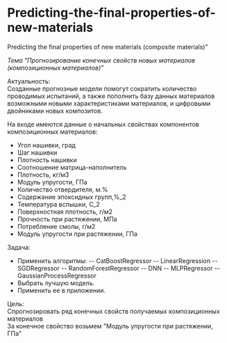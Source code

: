 # Predicting-the-final-properties-of-new-materials
Predicting the final properties of new materials (composite materials)"

*Тема "Прогнозирование конечных свойств новых материалов (композиционных материалов)"*

Актуальность:  
Созданные прогнозные модели помогут сократить количество проводимых испытаний, а также пополнить базу данных материалов возможными новыми характеристиками материалов, и цифровыми двойниками новых композитов.


На входе имеются данные о начальных свойствах компонентов композиционных материалов:
- Угол нашивки, град
- Шаг нашивки
- Плотность нашивки
- Соотношение матрица-наполнитель
- Плотность, кг/м3
- Модуль упругости, ГПа
- Количество отвердителя, м.%
- Содержание эпоксидных групп,%_2
- Температура вспышки, С_2
- Поверхностная плотность, г/м2
- Прочность при растяжении, МПа
- Потребление смолы, г/м2
- Модуль упругости при растяжении, ГПа


Задача:  
- Применить алгоритмы:
-- CatBoostRegressor
-- LinearRegression
-- SGDRegressor
-- RandomForestRegressor
-- DNN
-- MLPRegressor
-- GaussianProcessRegressor
- Выбрать лучшую модель.
- Применить ее в приложении.


Цель:  
Спрогнозировать ряд конечных свойств получаемых композиционных материалов  
За конечное свойство возьмем "Модуль упругости при растяжении, ГПа"
